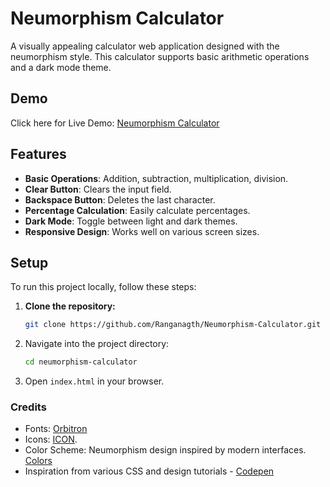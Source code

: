 # Neumorphism Calculator

A visually appealing calculator web application designed with the neumorphism style. This calculator supports basic arithmetic operations and a dark mode theme.

## Demo

Click here for Live Demo: [Neumorphism Calculator](https://neumorphism-calculator.xtgem.com/)

## Features

- **Basic Operations**: Addition, subtraction, multiplication, division.
- **Clear Button**: Clears the input field.
- **Backspace Button**: Deletes the last character.
- **Percentage Calculation**: Easily calculate percentages.
- **Dark Mode**: Toggle between light and dark themes.
- **Responsive Design**: Works well on various screen sizes.

## Setup

To run this project locally, follow these steps:

1. **Clone the repository:**

   ```bash
   git clone https://github.com/Ranganagth/Neumorphism-Calculator.git
   ```

2. Navigate into the project directory:

   ```bash
   cd neumorphism-calculator
   ```

3. Open `index.html` in your browser.

### Credits

- Fonts: [Orbitron](https://fonts.google.com/specimen/Orbitron)
- Icons: [ICON](https://icons8.com/icons).
- Color Scheme: Neumorphism design inspired by modern interfaces. [Colors](https://coolors.co/palettes/popular)
- Inspiration from various CSS and design tutorials - [Codepen](https://codepen.io/)

